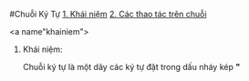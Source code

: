 #Chuỗi Ký Tự
[1. Khái niệm](khainiem)
[2. Các thao tác trên chuỗi](thaotac)

<a name"khainiem"></a>
1. Khái niệm:
   
   Chuỗi ký tự là một dãy các ký tự đặt trong dấu nháy kép **"**
